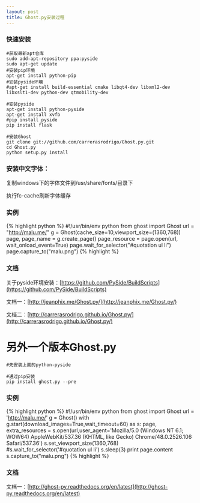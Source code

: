 ```yaml
---
layout: post
title: Ghost.py安装过程
---
```


### 快速安装

	#获取最新apt仓库
	sudo add-apt-repository ppa:pyside
	sudo apt-get update
    #安装pip环境
	apt-get install python-pip
    #安装pyside环境
	#apt-get install build-essential cmake libqt4-dev libxml2-dev libxslt1-dev python-dev qtmobility-dev

	#安装pyside
	apt-get install python-pyside
	apt-get install xvfb
	#pip install pyside
	pip install flask

	#安装Ghost
	git clone git://github.com/carrerasrodrigo/Ghost.py.git
	cd Ghost.py
	python setup.py install

### 安装中文字体：

复制windows下的字体文件到/usr/share/fonts/目录下

执行fc-cache刷新字体缓存

### 实例

{% highlight python %}
#!/usr/bin/env python
from ghost import Ghost
url = "http://malu.me/"
g = Ghost(cache_size=10,viewport_size=(1360,768))
page, page_name = g.create_page()
page_resource = page.open(url, wait_onload_event=True)
page.wait_for_selector("#quotation ul li")
page.capture_to("malu.png")
{% highlight %}


### 文档

关于pyside环境安装：[https://github.com/PySide/BuildScripts](https://github.com/PySide/BuildScripts)

文档一：[http://jeanphix.me/Ghost.py/](http://jeanphix.me/Ghost.py/)

文档二：[http://carrerasrodrigo.github.io/Ghost.py/](http://carrerasrodrigo.github.io/Ghost.py/)


# 另外一个版本Ghost.py

    #先安装上面的python-pyside

    #通过pip安装
    pip install ghost.py --pre

### 实例

{% highlight python %}
#!/usr/bin/env python
from ghost import Ghost
url = 'http://malu.me/'
g = Ghost()
with g.start(download_images=True,wait_timeout=60) as s:
    page, extra_resources = s.open(url,user_agent='Mozilla/5.0 (Windows NT 6.1; WOW64) AppleWebKit/537.36 (KHTML, like Gecko) Chrome/48.0.2526.106 Safari/537.36')
    s.set_viewport_size(1360,768)
    #s.wait_for_selector('#quotation ul li')
    s.sleep(3)
    print page.content
    s.capture_to("malu.png")
{% highlight %}

### 文档

文档一：[http://ghost-py.readthedocs.org/en/latest](http://ghost-py.readthedocs.org/en/latest)